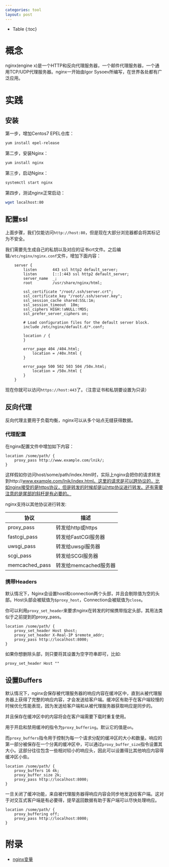```yaml
---
categories: tool
layout: post
---
```


- Table
{:toc}
# 概念

nginx(engine x)是一个HTTP和反向代理服务器，一个邮件代理服务器，一个通用TCP/UDP代理服务器。nginx一开始由Igor Sysoev所编写，在世界各处都有广泛应用。

# 实践

## 安装

第一步，增加Centos7 EPEL仓库：

```sh
yum install epel-release
```

第二步，安装Nginx：

```sh
yum install nginx
```

第三步，启动Nginx：

```sh
systemctl start nginx
```

第四步，测试nginx正常启动：

```sh
wget localhost:80
```

## 配置ssl

上面步骤，我们仅能访问`http://host:80`，但是现在大部分浏览器都会将其标记为不安全。

我们需要先生成自己的私钥以及对应的证书crt文件。之后编辑`/etc/nginx/nginx.conf`文件，增加下面内容：

```nginx
	server {
        listen       443 ssl http2 default_server;
        listen       [::]:443 ssl http2 default_server;
        server_name  _;
        root         /usr/share/nginx/html;

        ssl_certificate "/root/.ssh/server.crt";
        ssl_certificate_key "/root/.ssh/server.key";
        ssl_session_cache shared:SSL:1m;
        ssl_session_timeout  10m;
        ssl_ciphers HIGH:!aNULL:!MD5;
        ssl_prefer_server_ciphers on;

        # Load configuration files for the default server block.
        include /etc/nginx/default.d/*.conf;

        location / {
        }

        error_page 404 /404.html;
            location = /40x.html {
        }

        error_page 500 502 503 504 /50x.html;
            location = /50x.html {
        }
	}
```

现在你就可以访问`https://host:443`了。（注意证书和私钥要设置为只读）

## 反向代理

反向代理主要用于负载均衡，nginx可以从多个站点无缝获得数据。

### 代理配置

在nginx配置文件中增加如下内容：

```nginx
location /some/path/ {
    proxy_pass http://www.example.com/lnik/;
}
```

这样假如你访问host/some/path/index.html时，实际上nginx会把你的请求转发到http://www.example.com/lnik/index.html。这里的请求是可以跨协议的，比如nginx接受的是https协议，但是转发的时候却是以http协议进行转发。还有需要注意的是尾部的斜杆是有必要的。

nginx支持以其他协议进行转发:

| 协议           | 描述                  |
| -------------- | --------------------- |
| proxy_pass     | 转发给http或https     |
| fastcgi_pass   | 转发给FastCGI服务器   |
| uwsgi_pass     | 转发给uwsgi服务器     |
| scgi_pass      | 转发给SCGI服务器      |
| memcached_pass | 转发给memcached服务器 |

### 携带Headers

默认情况下，Nginx会设置host和connection两个头部，并且会剔除值为空的头部。Host头部会被赋值为`$proxy_host`，Connection会被赋值为`close`。

你可以利用`proxy_set_header`来要求nginx在转发的时候携带指定头部，其用法类似于之前提到的proxy_pass。

```nginx
location /some/path/ {
    proxy_set_header Host $host;
    proxy_set_header X-Real-IP $remote_addr;
    proxy_pass http://localhost:8000;
}
```

如果你想删除头部，则只要将其设置为空字符串即可，比如:

```nginx
proxy_set_header Host ""
```

## 设置Buffers

默认情况下，nginx会保存被代理服务器的响应内容在缓冲区中，直到从被代理服务器上获得了完整的响应内容，才会发送给客户端。缓冲区有助于在客户端较慢的时候优化性能表现，因为发送给客户端和从被代理服务器获取响应是同步的。

并且保存在缓冲区中的内容将会在客户端需要下载时重复使用。

用于开启和禁用缓冲的指令为`proxy_buffering`。默认它的值是`on`。

而`proxy_buffers`指令用于控制为每一个请求分配的缓冲区的大小和数量。响应的第一部分被保存在一个分离的缓冲区中，可以通过`proxy_buffer_size`指令设置其大小。这部分往往包含一些相对较小的响应头，因此可以设置得比其他响应内容得缓冲区小些。

```nginx
location /some/path/ {
    proxy_buffers 16 4k;
    proxy_buffer_size 2k;
    proxy_pass http://localhost:8000;
}
```

一旦关闭了缓冲功能，来自被代理服务器得响应内容会同步地发送给客户端。这对于对交互式客户端是有必要得，提早返回数据有助于客户端可以尽快处理响应。

```nginx
location /some/path/ {
    proxy_buffering off;
    proxy_pass http://localhost:8000;
}
```



# 附录

- [nginx变量](http://nginx.org/en/docs/varindex.html)